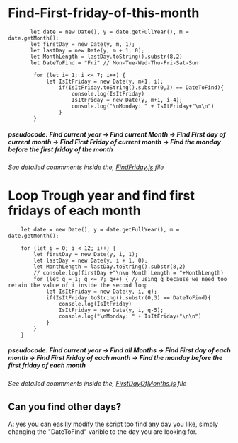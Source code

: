 # Find-First-friday-of-this-month

```
       let date = new Date(), y = date.getFullYear(), m = date.getMonth(); 
       let firstDay = new Date(y, m, 1);  
       let lastDay = new Date(y, m + 1, 0); 
       let MonthLength = lastDay.toString().substr(8,2) 
       let DateToFind = "Fri" // Mon-Tue-Wed-Thu-Fri-Sat-Sun

        for (let i= 1; i <= 7; i++) {
            let IsItFriday = new Date(y, m+1, i);  
                if(IsItFriday.toString().substr(0,3) == DateToFind){ 
                    console.log(IsItFriday) 
                    IsItFriday = new Date(y, m+1, i-4);  
                    console.log("\nMonday: " + IsItFriday+"\n\n") 
                }
        }
```

##### pseudocode: Find current year -> Find current Month -> Find First day of current month -> Find First Friday of current month -> Find the monday before the first friday of the month

###### See detailed commments inside the, [FindFriday.js](./FindFriday.js) file

# Loop Trough year and find first fridays of each month

```
    let date = new Date(), y = date.getFullYear(), m = date.getMonth();

    for (let i = 0; i < 12; i++) {
        let firstDay = new Date(y, i, 1);  
        let lastDay = new Date(y, i + 1, 0); 
        let MonthLength = lastDay.toString().substr(8,2)
        // console.log(firstDay +"\n\n Month Length = "+MonthLength)
        for (let q = 1; q <= 7; q++) { // using q because we need too retain the value of i inside the second loop
            let IsItFriday = new Date(y, i, q);  
            if(IsItFriday.toString().substr(0,3) == DateToFind){
                console.log(IsItFriday)
                IsItFriday = new Date(y, i, q-5);  
                console.log("\nMonday: " + IsItFriday+"\n\n") 
            }
        }
    }

```

##### pseudocode: Find current year -> Find all Months -> Find First day of each month -> Find First Friday of each month -> Find the monday before the first friday of each month

###### See detailed commments inside the, [FirstDayOfMonths.js](./FirstDayOfMonths.js) file

## Can you find other days?

A: yes you can easiliy modify the script too find any day you like, simply changing the "DateToFind" varible to the day you are looking for.
